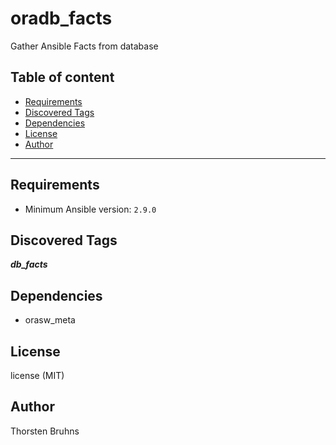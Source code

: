 # oradb_facts

Gather Ansible Facts from database

## Table of content

- [Requirements](#requirements)
- [Discovered Tags](#discovered-tags)
- [Dependencies](#dependencies)
- [License](#license)
- [Author](#author)

---

## Requirements

- Minimum Ansible version: `2.9.0`


## Discovered Tags

**_db_facts_**


## Dependencies

- orasw_meta

## License

license (MIT)

## Author

Thorsten Bruhns

